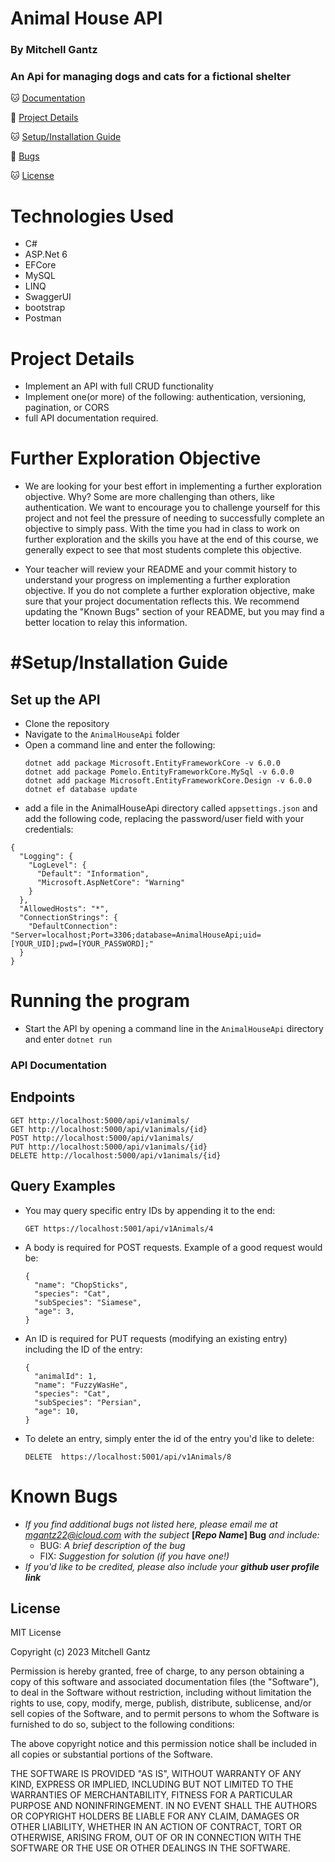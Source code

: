 # Animal House API
### By Mitchell Gantz

### An Api for managing dogs and cats for a fictional shelter  

🐱 [Documentation](#api-documentation)

🐶 [Project Details](#project-details)

🐱 [Setup/Installation Guide](#setup/installation-guide)

🐶 [Bugs](#known-bugs)

🐱 [License](#license)


# Technologies Used

   * C#
   * ASP.Net 6
   * EFCore
   * MySQL
   * LINQ
   * SwaggerUI
   * bootstrap
   * Postman

# Project Details
* Implement an API with full CRUD functionality
* Implement one(or more) of the following: authentication, versioning, pagination, or CORS
* full API documentation required.

# Further Exploration Objective
* We are looking for your best effort in implementing a further exploration objective. Why? Some are more challenging than others, like authentication. We want to encourage you to challenge yourself for this project and not feel the pressure of needing to successfully complete an objective to simply pass. With the time you had in class to work on further exploration and the skills you have at the end of this course, we generally expect to see that most students complete this objective.

* Your teacher will review your README and your commit history to understand your progress on implementing a further exploration objective. If you do not complete a further exploration objective, make sure that your project documentation reflects this. We recommend updating the "Known Bugs" section of your README, but you may find a better location to relay this information.

# #Setup/Installation Guide
 
## Set up the API
* Clone the repository 
* Navigate to the `AnimalHouseApi` folder
* Open a command line and enter the following:
  ```
  dotnet add package Microsoft.EntityFrameworkCore -v 6.0.0
  dotnet add package Pomelo.EntityFrameworkCore.MySql -v 6.0.0
  dotnet add package Microsoft.EntityFrameworkCore.Design -v 6.0.0
  dotnet ef database update
  ```
* add a file in the AnimalHouseApi directory called `appsettings.json` and add the following code, replacing the password/user field with your credentials:
```
{
  "Logging": {
    "LogLevel": {
      "Default": "Information",
      "Microsoft.AspNetCore": "Warning"
    }
  },
  "AllowedHosts": "*",
  "ConnectionStrings": {
    "DefaultConnection": "Server=localhost;Port=3306;database=AnimalHouseApi;uid=[YOUR_UID];pwd=[YOUR_PASSWORD];"
  }
}
```

# Running the program
* Start the API by opening a command line in the `AnimalHouseApi` directory and enter `dotnet run`


### API Documentation

## Endpoints
```
GET http://localhost:5000/api/v1animals/
GET http://localhost:5000/api/v1animals/{id}
POST http://localhost:5000/api/v1animals/
PUT http://localhost:5000/api/v1animals/{id}
DELETE http://localhost:5000/api/v1animals/{id}
```
    
## Query Examples
  
  * You may query specific entry IDs by appending it to the end:
      ```
      GET https://localhost:5001/api/v1Animals/4
      ```

  * A body is required for POST requests. Example of a good request would be:
      ```
      { 
        "name": "ChopSticks",
        "species": "Cat",
        "subSpecies": "Siamese",
        "age": 3,
      }
      ```
  * An ID is required for PUT requests (modifying an existing entry) including the ID of the entry:
      ```
      {
        "animalId": 1,
        "name": "FuzzyWasHe",
        "species": "Cat",
        "subSpecies": "Persian",
        "age": 10,
      }
      ```
  * To delete an entry, simply enter the id of the entry you'd like to delete:
      ```
      DELETE  https://localhost:5001/api/v1Animals/8
      ```

# Known Bugs

- _If you find additional bugs not listed here, please email me at mgantz22@icloud.com with the subject_ **[_Repo Name_] Bug** _and include:_
  - BUG: _A brief description of the bug_
  - FIX: _Suggestion for solution (if you have one!)_
- _If you'd like to be credited, please also include your_ **_github user profile link_**


## License

MIT License

Copyright (c) 2023 Mitchell Gantz 

Permission is hereby granted, free of charge, to any person obtaining a copy of this software and associated documentation files (the "Software"), to deal in the Software without restriction, including without limitation the rights to use, copy, modify, merge, publish, distribute, sublicense, and/or sell copies of the Software, and to permit persons to whom the Software is furnished to do so, subject to the following conditions:

The above copyright notice and this permission notice shall be included in all copies or substantial portions of the Software.

THE SOFTWARE IS PROVIDED "AS IS", WITHOUT WARRANTY OF ANY KIND, EXPRESS OR IMPLIED, INCLUDING BUT NOT LIMITED TO THE WARRANTIES OF MERCHANTABILITY, FITNESS FOR A PARTICULAR PURPOSE AND NONINFRINGEMENT. IN NO EVENT SHALL THE AUTHORS OR COPYRIGHT HOLDERS BE LIABLE FOR ANY CLAIM, DAMAGES OR OTHER LIABILITY, WHETHER IN AN ACTION OF CONTRACT, TORT OR OTHERWISE, ARISING FROM, OUT OF OR IN CONNECTION WITH THE SOFTWARE OR THE USE OR OTHER DEALINGS IN THE SOFTWARE.
